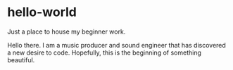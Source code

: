 # hello-world
Just a place to house my beginner work. 

Hello there. I am a music producer and sound engineer that has discovered a new desire to code. Hopefully, this is the beginning of something beautiful. 
